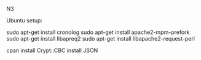 N3

Ubuntu setup:

sudo apt-get install cronolog
sudo apt-get install apache2-mpm-prefork
sudo apt-get install libapreq2
sudo apt-get install libapache2-request-perl

cpan
install Crypt::CBC
install JSON

